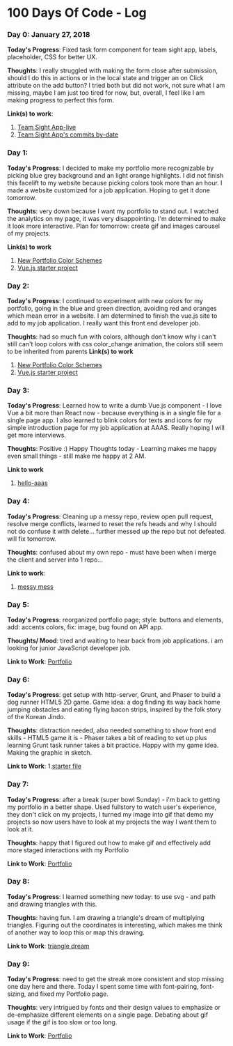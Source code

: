 # 100 Days Of Code - Log

### Day 0: January 27, 2018

**Today's Progress**: Fixed task form component for team sight app, labels, placeholder, CSS for better UX.

**Thoughts**: I really struggled with making the form close after submission, should I do this in actions or in the local state and trigger an on Click attribute on the add button? I tried both but did not work, not sure what I am missing, maybe I am just too tired for now, but, overall, I feel like I am making progress to perfect this form.

**Link(s) to work**:
1. [Team Sight App-live](https://team-sight.herokuapp.com/)
2. [Team Sight App's commits by-date](https://github.com/nnh242/Team-Sight-App-with-API/commits/deploy-branch)

### Day 1:
**Today's Progress**: I decided to make my portfolio more recognizable by picking blue grey background and an light orange highlights. I did not finish this facelift to my website because picking colors took more than an hour. I made a website customized for a job application. Hoping to get it done tomorrow.

**Thoughts**: very down because I want my portfolio to stand out. I watched the analytics on my page, it was very disappointing. I'm determined to make it look more interactive. Plan for tomorrow: create gif and images carousel of my projects.

**Link(s) to work**
1. [New Portfolio Color Schemes](https://github.com/nnh242/tina.n.hoang/tree/new-portfolio)
2. [Vue.js starter project](https://github.com/nnh242/hello-AAAS-i-am-tina)

### Day 2:
**Today's Progress**: I continued to experiment with new colors for my portfolio, going in the blue and green direction, avoiding red and oranges which mean error in a website. I am determined to finish the vue.js site to add to my job application. I really want this front end developer job.

**Thoughts**: had so much fun with colors, although don't know why i can't still can't loop colors with css color_change animation, the colors still seem to be inherited from parents
**Link(s) to work**
1. [New Portfolio Color Schemes](https://github.com/nnh242/tina.n.hoang)
2. [Vue.js starter project](https://github.com/nnh242/hello-AAAS-i-am-tina)

### Day 3:
**Today's Progress**: Learned how to write a dumb Vue.js component - I love Vue a bit more than React now - because everything is in a single file for a single page app. I also learned to blink colors for texts and icons for my simple introduction page for my job application at AAAS. Really hoping I will get more interviews.

**Thoughts**: Positive :) Happy Thoughts today - Learning makes me happy even small things - still make me happy at 2 AM.

**Link to work**
1. [hello-aaas](https://hello-aaas-i-am-tina.herokuapp.com/)

### Day 4:
**Today's Progress**: Cleaning up a messy repo, review open pull request, resolve merge conflicts, learned to reset the refs heads and why I should not do confuse it with delete... further messed up the repo but not defeated. will fix tomorrow.

**Thoughts**: confused about my own repo - must have been when i merge the client and server into 1 repo...

**Link to work**:
1. [messy mess](https://github.com/nnh242/Team-Sight-App-with-API)

### Day 5:
**Today's Progress**: reorganized portfolio page; style: buttons and elements, add: accents colors, fix: image, bug found on API app.

**Thoughts/ Mood**: tired and waiting to hear back from job applications. i am looking for junior JavaScript developer job.

**Link to Work**: [Portfolio](https://nnh242.github.io/tina.n.hoang/)

### Day 6:
**Today's Progress**: get setup with http-server, Grunt, and Phaser to build a dog runner HTML5 2D game. Game idea: a dog finding its way back home jumping obstacles and eating flying bacon strips, inspired by the folk story of the Korean Jindo.

**Thoughts**: distraction needed, also needed something to show front end skills - HTML5 game it is - Phaser takes a bit of reading to set up plus learning Grunt task runner takes a bit practice. Happy with my game idea. Making the graphic in sketch.

**Link to Work**:
1.[starter file](https://github.com/nnh242/fluffy-cocopuffy)

### Day 7:
**Today's Progress**: after a break (super bowl Sunday) - i'm back to getting my portfolio in a better shape. Used fullstory to watch user's experience, they don't click on my projects, I turned my image into gif that demo my projects so now users have to look at my projects the way I want them to look at it.

**Thoughts**: happy that I figured out how to make gif and effectively add more staged interactions with my Portfolio

**Link to Work**: [Portfolio](https://nnh242.github.io/tina.n.hoang/)

### Day 8:
**Today's Progress**: I learned something new today: to use svg - and path and drawing triangles with this.

**Thoughts**: having fun. I am drawing a triangle's dream of multiplying triangles. Figuring out the coordinates is interesting, which makes me think of another way to loop this or map this drawing.

**Link to Work**: [triangle dream](https://codepen.io/nhoang/pen/yvaQwV)

### Day 9:
**Today's Progress**: need to get the streak more consistent and stop missing one day here and there. Today I spent some time with font-pairing, font-sizing, and fixed my Portfolio page.

**Thoughts**: very intrigued by fonts and their design values to emphasize or de-emphasize different elements on a single page. Debating about gif usage if the gif is too slow or too long.

**Link to Work**: [Portfolio](https://nnh242.github.io/tina.n.hoang/)
